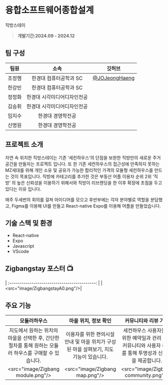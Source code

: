 # 융합소프트웨어종합설계
직방스테이

> **개발기간:2024.09 - 2024.12**

## 팀 구성
|팀원|소속|깃허브|
|:---:|:---:|:---:|
| 조정행 | 한경대 컴퓨터공학과 SC|[@JOJeongHaeng](https://github.com/JOJeongHaeng)|
| 한강빈 | 한경대 컴퓨터공학과 SC|
| 정정화 | 한경대 시각미디어디자인전공 |
| 김승휘 | 한경대 시각미디어디자인전공 |
| 임지수 | 한경대 경영학전공 |
| 신명원 | 한경대 경영학전공 |



## 프로젝트 소개

자연 속 위치한 직방스테이는 기존 ‘세컨하우스’의 단점을 보완한 직방만의 새로운 주거 공간을 만들자는 프로젝트 입니다.
또 한 기존 세컨하우스의 접근성에 만족하지 못하는 MZ세대를 위해 개인 소유 및 공유가 가능한 합리적인 가격의 모듈형 세컨하우스를 만드는 것이 목표입니다.
직방에 카테고리를 추가한 것은 부동산 어플 이용자 순위 2위 ‘직방’ 의 높은 신뢰성을 이용하기 위해서와 직방이 리브랜딩을 한 이후 확장에 초점을 두고 있다는 이유 입니다.

매주 두세번의 회의를 걸쳐 아이디어를 모으고 후반부에는 각자 분야별로 역할을 분담했고, Figma를 이용해 UI를 만들고 React-native Expo를 이용해 어플을 만들었습니다.

## 기술 스택 및 환경
- React-native
- Expo
- Javascript
- VScode   


## Zigbangstay 포스터 📺
| :-------------------------------------------: |
| <src="image/ZigbangstayA0.png"/>|  

## 주요 기능

|모듈러하우스|마을 위치, 정보 확인|커뮤니티와 리뷰 기능|
|:---:|:---:|:---:|
|지도에서 원하는 위치의 마을을 선택한 후, 간단한 절차를 통해 원하는 모듈러 하우스를 구매할 수 있습니다.|이용자를 위한 편의시설 안내 및 마을 위치가 구성된 마을 살펴보기, 지도 기능이 있습니다.|세컨하우스 사용자들을 위한 예약일과 관리 소통 커뮤니티와 사용자 리뷰를 통해 투명성과 신뢰성을 제공합니다.|
|<src="image/Zigbang module.png"/>|<src="image/Zigbang map.png"/>|<src="image/Zigbang community.png"/>

